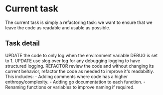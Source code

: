 
# Current task
The current task is simply a refactoring task: we want to ensure that we leave the code as readable and usable as possible.

## Task detail
UPDATE the code to only log when the environment variable DEBUG is set to 1.
UPDATE use slog over log for any debugging logging to have structured logging.
REFACTOR review the code and without changing its current behavior, refactor the code as needed to improve it's readabiltiy. This includes:
    - Adding comments where code has a higher enthropy/complexity.
    - Adding go documentation to each function.
    - Renaming functions or variables to improve naming if required.
